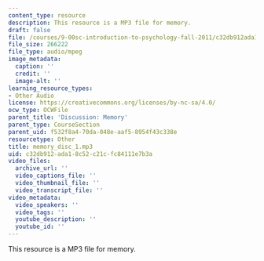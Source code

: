 ```yaml
---
content_type: resource
description: This resource is a MP3 file for memory.
draft: false
file: /courses/9-00sc-introduction-to-psychology-fall-2011/c32db912ada18c52c21cfc84111e7b3a_memory_disc_1.mp3
file_size: 266222
file_type: audio/mpeg
image_metadata:
  caption: ''
  credit: ''
  image-alt: ''
learning_resource_types:
- Other Audio
license: https://creativecommons.org/licenses/by-nc-sa/4.0/
ocw_type: OCWFile
parent_title: 'Discussion: Memory'
parent_type: CourseSection
parent_uid: f532f8a4-70da-048e-aaf5-8954f43c338e
resourcetype: Other
title: memory_disc_1.mp3
uid: c32db912-ada1-8c52-c21c-fc84111e7b3a
video_files:
  archive_url: ''
  video_captions_file: ''
  video_thumbnail_file: ''
  video_transcript_file: ''
video_metadata:
  video_speakers: ''
  video_tags: ''
  youtube_description: ''
  youtube_id: ''
---
```

This resource is a MP3 file for memory.